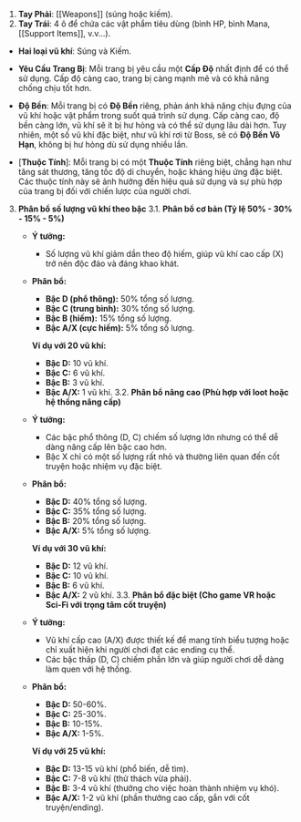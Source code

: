 1. **Tay Phải**: [[Weapons]] (súng hoặc kiếm).
2. **Tay Trái**: 4 ô để chứa các vật phẩm tiêu dùng (bình HP, bình Mana, [[Support Items]], v.v...).
	
- **Hai loại vũ khí**: Súng và Kiếm.
    
- **Yêu Cầu Trang Bị**: Mỗi trang bị yêu cầu một **Cấp Độ** nhất định để có thể sử dụng. Cấp độ càng cao, trang bị càng mạnh mẽ và có khả năng chống chịu tốt hơn.
    
- **Độ Bền**: Mỗi trang bị có **Độ Bền** riêng, phản ánh khả năng chịu đựng của vũ khí hoặc vật phẩm trong suốt quá trình sử dụng. Cấp càng cao, độ bền càng lớn, vũ khí sẽ ít bị hư hỏng và có thể sử dụng lâu dài hơn. Tuy nhiên, một số vũ khí đặc biệt, như vũ khí rơi từ Boss, sẽ có **Độ Bền Vô Hạn**, không bị hư hỏng dù sử dụng nhiều lần.
    
- [**Thuộc Tính**]: Mỗi trang bị có một **Thuộc Tính** riêng biệt, chẳng hạn như tăng sát thương, tăng tốc độ di chuyển, hoặc kháng hiệu ứng đặc biệt. Các thuộc tính này sẽ ảnh hưởng đến hiệu quả sử dụng và sự phù hợp của trang bị đối với chiến lược của người chơi.
3. **Phân bổ số lượng vũ khí theo bậc**
	3.1. **Phân bổ cơ bản (Tỷ lệ 50% - 30% - 15% - 5%)**
	- **Ý tưởng:**
	    - Số lượng vũ khí giảm dần theo độ hiếm, giúp vũ khí cao cấp (X) trở nên độc đáo và đáng khao khát.
	- **Phân bổ:**
	    - **Bậc D (phổ thông):** 50% tổng số lượng.
	    - **Bậc C (trung bình):** 30% tổng số lượng.
	    - **Bậc B (hiếm):** 15% tổng số lượng.
	    - **Bậc A/X (cực hiếm):** 5% tổng số lượng.

		**Ví dụ với 20 vũ khí:**

		- **Bậc D:** 10 vũ khí.
		- **Bậc C:** 6 vũ khí.
		- **Bậc B:** 3 vũ khí.
		- **Bậc A/X:** 1 vũ khí.
	3.2. **Phân bổ nâng cao (Phù hợp với loot hoặc hệ thống nâng cấp)**
	- **Ý tưởng:**
	    - Các bậc phổ thông (D, C) chiếm số lượng lớn nhưng có thể dễ dàng nâng cấp lên bậc cao hơn.
	    - Bậc X chỉ có một số lượng rất nhỏ và thường liên quan đến cốt truyện hoặc nhiệm vụ đặc biệt.
	- **Phân bổ:**
	    - **Bậc D:** 40% tổng số lượng.
	    - **Bậc C:** 35% tổng số lượng.
	    - **Bậc B:** 20% tổng số lượng.
	    - **Bậc A/X:** 5% tổng số lượng.

		**Ví dụ với 30 vũ khí:**

		- **Bậc D:** 12 vũ khí.
		- **Bậc C:** 10 vũ khí.
		- **Bậc B:** 6 vũ khí.
		- **Bậc A/X:** 2 vũ khí.
	3.3. **Phân bổ đặc biệt (Cho game VR hoặc Sci-Fi với trọng tâm cốt truyện)**
	- **Ý tưởng:**
	    - Vũ khí cấp cao (A/X) được thiết kế để mang tính biểu tượng hoặc chỉ xuất hiện khi người chơi đạt các ending cụ thể.
	    - Các bậc thấp (D, C) chiếm phần lớn và giúp người chơi dễ dàng làm quen với hệ thống.
	- **Phân bổ:**
	    - **Bậc D:** 50-60%.
	    - **Bậc C:** 25-30%.
	    - **Bậc B:** 10-15%.
	    - **Bậc A/X:** 1-5%.

		**Ví dụ với 25 vũ khí:**

		- **Bậc D:** 13-15 vũ khí (phổ biến, dễ tìm).
		- **Bậc C:** 7-8 vũ khí (thử thách vừa phải).
		- **Bậc B:** 3-4 vũ khí (thưởng cho việc hoàn thành nhiệm vụ khó).
		- **Bậc A/X:** 1-2 vũ khí (phần thưởng cao cấp, gắn với cốt truyện/ending).